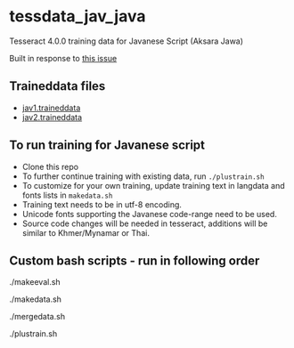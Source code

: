 # tessdata_jav_java
Tesseract 4.0.0 training data for Javanese Script (Aksara Jawa)

Built in response to [this issue](https://github.com/tesseract-ocr/langdata/issues/126)

## Traineddata files

* [jav1.traineddata](https://github.com/Shreeshrii/tessdata_jav_java/blob/master/tessdata_best/jav1.traineddata)
* [jav2.traineddata](https://github.com/Shreeshrii/tessdata_jav_java/blob/master/tessdata_best/jav2.traineddata)

## To run training for Javanese script

* Clone this repo
* To further continue training with existing data, run `./plustrain.sh`
* To customize for your own training, update training text in langdata and fonts lists in `makedata.sh`
* Training text needs to be in utf-8 encoding.
* Unicode fonts supporting the Javanese code-range need to be used.
* Source code changes will be needed in tesseract, additions will be similar to Khmer/Mynamar or Thai.

## Custom bash scripts - run in following order

./makeeval.sh

./makedata.sh

./mergedata.sh

./plustrain.sh
